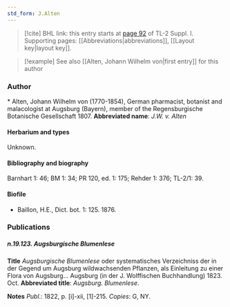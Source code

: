 ```yaml
---
std_form: J.Alten
---
```


> [!cite] BHL link: this entry starts at [page 92](https://www.biodiversitylibrary.org/page/33264819) of TL-2 Suppl. I.
> Supporting pages: [[Abbreviations|abbreviations]], [[Layout key|layout key]].

> [!example] See also [[Alten, Johann Wilhelm von|first entry]] for this author

### Author

\* Alten, Johann Wilhelm von (1770-1854), German pharmacist, botanist and malacologist at Augsburg (Bayern), member of the Regensburgische Botanische Gesellschaft 1807. 
**Abbreviated name**: *J.W. v. Alten*

#### Herbarium and types

Unknown.

#### Bibliography and biography

Barnhart 1: 46; BM 1: 34; PR 120, ed. 1: 175; Rehder 1: 376; TL-2/1: 39.

#### Biofile

- Baillon, H.E., Dict. bot. 1: 125. 1876.

### Publications

##### n.19.123. Augsburgische Blumenlese

**Title**
*Augsburgische Blumenlese* oder systematisches Verzeichniss der in der Gegend um Augsburg wildwachsenden Pflanzen, als Einleitung zu einer Flora von Augsburg... Augsburg (in der J. Wolffischen Buchhandlung) 1823. Oct.
**Abbreviated title**: *Augsburg. Blumenlese*.

**Notes**
*Publ*.: 1822, p. \[i\]-xii, \[1\]-215. *Copies*: G, NY.

